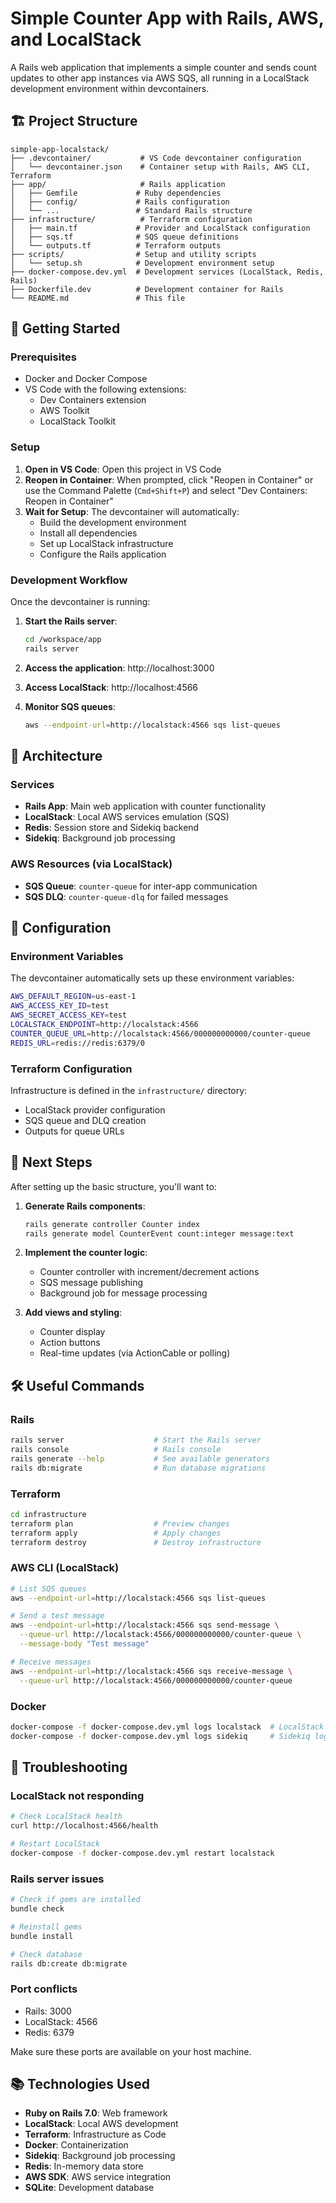 # Simple Counter App with Rails, AWS, and LocalStack

A Rails web application that implements a simple counter and sends count updates to other app instances via AWS SQS, all running in a LocalStack development environment within devcontainers.

## 🏗️ Project Structure

```
simple-app-localstack/
├── .devcontainer/           # VS Code devcontainer configuration
│   └── devcontainer.json    # Container setup with Rails, AWS CLI, Terraform
├── app/                     # Rails application
│   ├── Gemfile             # Ruby dependencies
│   ├── config/             # Rails configuration
│   └── ...                 # Standard Rails structure
├── infrastructure/          # Terraform configuration
│   ├── main.tf             # Provider and LocalStack configuration
│   ├── sqs.tf              # SQS queue definitions
│   └── outputs.tf          # Terraform outputs
├── scripts/                # Setup and utility scripts
│   └── setup.sh            # Development environment setup
├── docker-compose.dev.yml  # Development services (LocalStack, Redis, Rails)
├── Dockerfile.dev          # Development container for Rails
└── README.md               # This file
```

## 🚀 Getting Started

### Prerequisites

- Docker and Docker Compose
- VS Code with the following extensions:
  - Dev Containers extension
  - AWS Toolkit
  - LocalStack Toolkit

### Setup

1. **Open in VS Code**: Open this project in VS Code
2. **Reopen in Container**: When prompted, click "Reopen in Container" or use the Command Palette (`Cmd+Shift+P`) and select "Dev Containers: Reopen in Container"
3. **Wait for Setup**: The devcontainer will automatically:
   - Build the development environment
   - Install all dependencies
   - Set up LocalStack infrastructure
   - Configure the Rails application

### Development Workflow

Once the devcontainer is running:

1. **Start the Rails server**:

   ```bash
   cd /workspace/app
   rails server
   ```

2. **Access the application**: http://localhost:3000

3. **Access LocalStack**: http://localhost:4566

4. **Monitor SQS queues**:
   ```bash
   aws --endpoint-url=http://localstack:4566 sqs list-queues
   ```

## 🏢 Architecture

### Services

- **Rails App**: Main web application with counter functionality
- **LocalStack**: Local AWS services emulation (SQS)
- **Redis**: Session store and Sidekiq backend
- **Sidekiq**: Background job processing

### AWS Resources (via LocalStack)

- **SQS Queue**: `counter-queue` for inter-app communication
- **SQS DLQ**: `counter-queue-dlq` for failed messages

## 🔧 Configuration

### Environment Variables

The devcontainer automatically sets up these environment variables:

```bash
AWS_DEFAULT_REGION=us-east-1
AWS_ACCESS_KEY_ID=test
AWS_SECRET_ACCESS_KEY=test
LOCALSTACK_ENDPOINT=http://localstack:4566
COUNTER_QUEUE_URL=http://localstack:4566/000000000000/counter-queue
REDIS_URL=redis://redis:6379/0
```

### Terraform Configuration

Infrastructure is defined in the `infrastructure/` directory:

- LocalStack provider configuration
- SQS queue and DLQ creation
- Outputs for queue URLs

## 📝 Next Steps

After setting up the basic structure, you'll want to:

1. **Generate Rails components**:

   ```bash
   rails generate controller Counter index
   rails generate model CounterEvent count:integer message:text
   ```

2. **Implement the counter logic**:

   - Counter controller with increment/decrement actions
   - SQS message publishing
   - Background job for message processing

3. **Add views and styling**:
   - Counter display
   - Action buttons
   - Real-time updates (via ActionCable or polling)

## 🛠️ Useful Commands

### Rails

```bash
rails server                    # Start the Rails server
rails console                   # Rails console
rails generate --help           # See available generators
rails db:migrate                # Run database migrations
```

### Terraform

```bash
cd infrastructure
terraform plan                  # Preview changes
terraform apply                 # Apply changes
terraform destroy               # Destroy infrastructure
```

### AWS CLI (LocalStack)

```bash
# List SQS queues
aws --endpoint-url=http://localstack:4566 sqs list-queues

# Send a test message
aws --endpoint-url=http://localstack:4566 sqs send-message \
  --queue-url http://localstack:4566/000000000000/counter-queue \
  --message-body "Test message"

# Receive messages
aws --endpoint-url=http://localstack:4566 sqs receive-message \
  --queue-url http://localstack:4566/000000000000/counter-queue
```

### Docker

```bash
docker-compose -f docker-compose.dev.yml logs localstack  # LocalStack logs
docker-compose -f docker-compose.dev.yml logs sidekiq     # Sidekiq logs
```

## 🐛 Troubleshooting

### LocalStack not responding

```bash
# Check LocalStack health
curl http://localhost:4566/health

# Restart LocalStack
docker-compose -f docker-compose.dev.yml restart localstack
```

### Rails server issues

```bash
# Check if gems are installed
bundle check

# Reinstall gems
bundle install

# Check database
rails db:create db:migrate
```

### Port conflicts

- Rails: 3000
- LocalStack: 4566
- Redis: 6379

Make sure these ports are available on your host machine.

## 📚 Technologies Used

- **Ruby on Rails 7.0**: Web framework
- **LocalStack**: Local AWS development
- **Terraform**: Infrastructure as Code
- **Docker**: Containerization
- **Sidekiq**: Background job processing
- **Redis**: In-memory data store
- **AWS SDK**: AWS service integration
- **SQLite**: Development database
